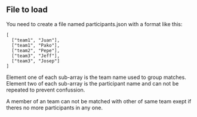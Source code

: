 

## File to load

You need to create a file named participants.json with a format like this:

```
[
  ["team1", "Juan"],
  ["team1", "Pako"],
  ["team2", "Pepe"],
  ["team3", "Jeff"],
  ["team3", "Josep"]
]
```

Element one of each sub-array is the team name used to group matches.
Element two of each sub-array is the participant name and can not be repeated to prevent confussion.

A member of an team can not be matched with other of same team exept if theres no more participants in any one.

